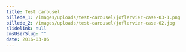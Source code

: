 ```yaml
---
title: Test carousel
billede_1: /images/uploads/test-carousel/joflervier-case-03-1.png
billede_2: /images/uploads/test-carousel/joflervier-case-02.jpg
slidelink: null
cmsUserSlug: ""
date: 2016-03-06 
---
```


